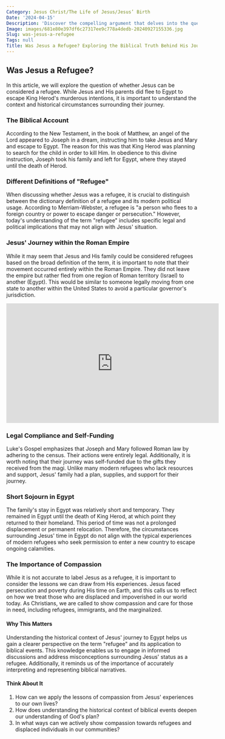 ```yaml
---
Category: Jesus Christ/The Life of Jesus/Jesus’ Birth
Date: '2024-04-15'
Description: 'Discover the compelling argument that delves into the question: "Was Jesus a refugee?" Uncover the historical context and religious perspectives in this thought-provoking examination.'
Image: images/681e80e397df6c27317ee9c778a4dedb-20240927155336.jpg
Slug: was-jesus-a-refugee
Tags: null
Title: Was Jesus a Refugee? Exploring the Biblical Truth Behind His Journey
---
```


## Was Jesus a Refugee?

In this article, we will explore the question of whether Jesus can be considered a refugee. While Jesus and His parents did flee to Egypt to escape King Herod's murderous intentions, it is important to understand the context and historical circumstances surrounding their journey.

### The Biblical Account

According to the New Testament, in the book of Matthew, an angel of the Lord appeared to Joseph in a dream, instructing him to take Jesus and Mary and escape to Egypt. The reason for this was that King Herod was planning to search for the child in order to kill Him. In obedience to this divine instruction, Joseph took his family and left for Egypt, where they stayed until the death of Herod.

### Different Definitions of "Refugee"

When discussing whether Jesus was a refugee, it is crucial to distinguish between the dictionary definition of a refugee and its modern political usage. According to Merriam-Webster, a refugee is "a person who flees to a foreign country or power to escape danger or persecution." However, today's understanding of the term "refugee" includes specific legal and political implications that may not align with Jesus' situation.

### Jesus' Journey within the Roman Empire

While it may seem that Jesus and His family could be considered refugees based on the broad definition of the term, it is important to note that their movement occurred entirely within the Roman Empire. They did not leave the empire but rather fled from one region of Roman territory (Israel) to another (Egypt). This would be similar to someone legally moving from one state to another within the United States to avoid a particular governor's jurisdiction.


<iframe width="560" height="315" src="https://www.youtube.com/embed/oRLpc54D5Jw" frameborder="0" allow="autoplay; encrypted-media" allowfullscreen></iframe>


### Legal Compliance and Self-Funding

Luke's Gospel emphasizes that Joseph and Mary followed Roman law by adhering to the census. Their actions were entirely legal. Additionally, it is worth noting that their journey was self-funded due to the gifts they received from the magi. Unlike many modern refugees who lack resources and support, Jesus' family had a plan, supplies, and support for their journey.

### Short Sojourn in Egypt

The family's stay in Egypt was relatively short and temporary. They remained in Egypt until the death of King Herod, at which point they returned to their homeland. This period of time was not a prolonged displacement or permanent relocation. Therefore, the circumstances surrounding Jesus' time in Egypt do not align with the typical experiences of modern refugees who seek permission to enter a new country to escape ongoing calamities.

### The Importance of Compassion

While it is not accurate to label Jesus as a refugee, it is important to consider the lessons we can draw from His experiences. Jesus faced persecution and poverty during His time on Earth, and this calls us to reflect on how we treat those who are displaced and impoverished in our world today. As Christians, we are called to show compassion and care for those in need, including refugees, immigrants, and the marginalized.

#### Why This Matters

Understanding the historical context of Jesus' journey to Egypt helps us gain a clearer perspective on the term "refugee" and its application to biblical events. This knowledge enables us to engage in informed discussions and address misconceptions surrounding Jesus' status as a refugee. Additionally, it reminds us of the importance of accurately interpreting and representing biblical narratives.

#### Think About It

1. How can we apply the lessons of compassion from Jesus' experiences to our own lives?
2. How does understanding the historical context of biblical events deepen our understanding of God's plan?
3. In what ways can we actively show compassion towards refugees and displaced individuals in our communities?